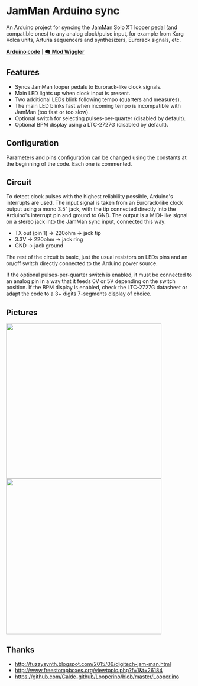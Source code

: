 JamMan Arduino sync
===================

An Arduino project for syncing the JamMan Solo XT looper pedal (and compatible ones) to any analog clock/pulse input, for example from Korg Volca units, Arturia sequencers and synthesizers, Eurorack signals, etc.

[**Arduino code**][1] | [🗨️ **Mod Wiggler**][2]

[1]: main/main.ino
[2]: https://modwiggler.com/forum/viewtopic.php?t=206501

Features
--------

- Syncs JamMan looper pedals to Eurorack-like clock signals.
- Main LED lights up when clock input is present.
- Two additional LEDs blink following tempo (quarters and measures).
- The main LED blinks fast when incoming tempo is incompatible with JamMan (too fast or too slow).
- Optional switch for selecting pulses-per-quarter (disabled by default).
- Optional BPM display using a LTC-2727G (disabled by default).

Configuration
-------------

Parameters and pins configuration can be changed using the constants at the beginning of the code. Each one is commented.

Circuit
-------

To detect clock pulses with the highest reliability possible, Arduino's interrupts are used. The input signal is taken from an Eurorack-like clock output using a mono 3.5" jack, with the tip connected directly into the Arduino's interrupt pin and ground to GND. The output is a MIDI-like signal on a stereo jack into the JamMan sync input, connected this way:

- TX out (pin 1) -> 220ohm -> jack tip
- 3.3V -> 220ohm -> jack ring
- GND -> jack ground

The rest of the circuit is basic, just the usual resistors on LEDs pins and an on/off switch directly connected to the Arduino power source.

If the optional pulses-per-quarter switch is enabled, it must be connected to an analog pin in a way that it feeds 0V or 5V depending on the switch position. If the BPM display is enabled, check the LTC-2727G datasheet or adapt the code to a 3+ digits 7-segments display of choice.

Pictures
--------

<img src="pictures/pic1.jpg" width="420"> <img src="pictures/pic2.jpg" width="420">

Thanks
------

- <http://fuzzysynth.blogspot.com/2015/06/digitech-jam-man.html>
- <http://www.freestompboxes.org/viewtopic.php?f=1&t=26184>
- <https://github.com/Calde-github/Looperino/blob/master/Looper.ino>
